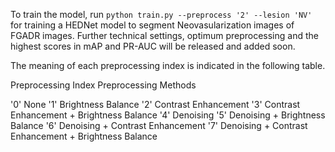 To train the model, run ```python train.py --preprocess '2' --lesion 'NV'``` for training a HEDNet model to segment Neovasularization images of FGADR images. Further technical settings, optimum preprocessing and the highest scores in mAP and PR-AUC will be released and added soon.

The meaning of each preprocessing index is indicated in the following table.

 Preprocessing Index Preprocessing Methods 

 '0'  None 
 '1'  Brightness Balance 
 '2'  Contrast Enhancement 
 '3'  Contrast Enhancement + Brightness Balance 
 '4'  Denoising 
 '5'  Denoising + Brightness Balance 
 '6'  Denoising + Contrast Enhancement 
 '7'  Denoising + Contrast Enhancement + Brightness Balance 

